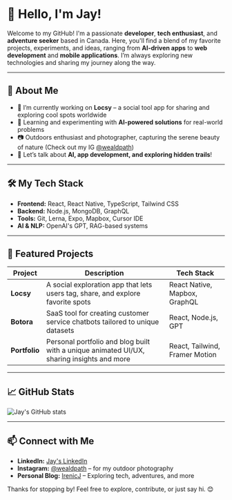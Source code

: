 # 👋 Hello, I'm Jay!

Welcome to my GitHub! I'm a passionate **developer**, **tech enthusiast**, and **adventure seeker** based in Canada. Here, you'll find a blend of my favorite projects, experiments, and ideas, ranging from **AI-driven apps** to **web development** and **mobile applications**. I’m always exploring new technologies and sharing my journey along the way.

---

## 🚀 About Me

- 🔭 I’m currently working on **Locsy** – a social tool app for sharing and exploring cool spots worldwide
- 🌱 Learning and experimenting with **AI-powered solutions** for real-world problems
- 📷 Outdoors enthusiast and photographer, capturing the serene beauty of nature (Check out my IG [@wealdpath](https://www.instagram.com/wealdpath))
- 💬 Let’s talk about **AI, app development, and exploring hidden trails**!

---

## 🛠️ My Tech Stack

- **Frontend:** React, React Native, TypeScript, Tailwind CSS
- **Backend:** Node.js, MongoDB, GraphQL
- **Tools:** Git, Lerna, Expo, Mapbox, Cursor IDE
- **AI & NLP:** OpenAI's GPT, RAG-based systems

---

## 🌟 Featured Projects

| Project       | Description                                                                                  | Tech Stack                   |
|---------------|----------------------------------------------------------------------------------------------|------------------------------|
| **Locsy**     | A social exploration app that lets users tag, share, and explore favorite spots              | React Native, Mapbox, GraphQL|
| **Botora**    | SaaS tool for creating customer service chatbots tailored to unique datasets                 | React, Node.js, GPT          |
| **Portfolio** | Personal portfolio and blog built with a unique animated UI/UX, sharing insights and more    | React, Tailwind, Framer Motion |

---

## 📈 GitHub Stats

![Jay's GitHub stats](https://github-readme-stats.vercel.app/api?username=pate0304&show_icons=true&theme=transparent)

---

## 📫 Connect with Me

- **LinkedIn:** [Jay's LinkedIn](https://linkedin.com/in/your-linkedin)
- **Instagram:** [@wealdpath](https://www.instagram.com/wealdpath) – for my outdoor photography
- **Personal Blog:** [IrenicJ](https://your-blog-link.com) – Exploring tech, adventures, and more

Thanks for stopping by! Feel free to explore, contribute, or just say hi. 😊
